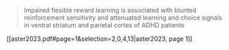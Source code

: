 > Impaired flexible reward learning is associated with blunted reinforcement sensitivity and attenuated learning and choice signals in ventral striatum and parietal cortex of ADHD patients

[[aster2023.pdf#page=1&selection=2,0,4,13|aster2023, page 1]]